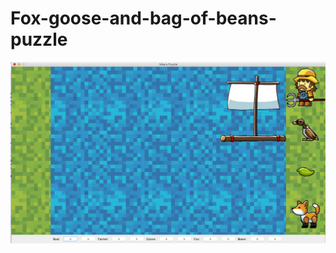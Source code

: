 # Fox-goose-and-bag-of-beans-puzzle

![alt text](https://github.com/nikakhaburzania/Fox-goose-and-bag-of-beans-puzzle/blob/master/screenshot1.png?raw=true)
